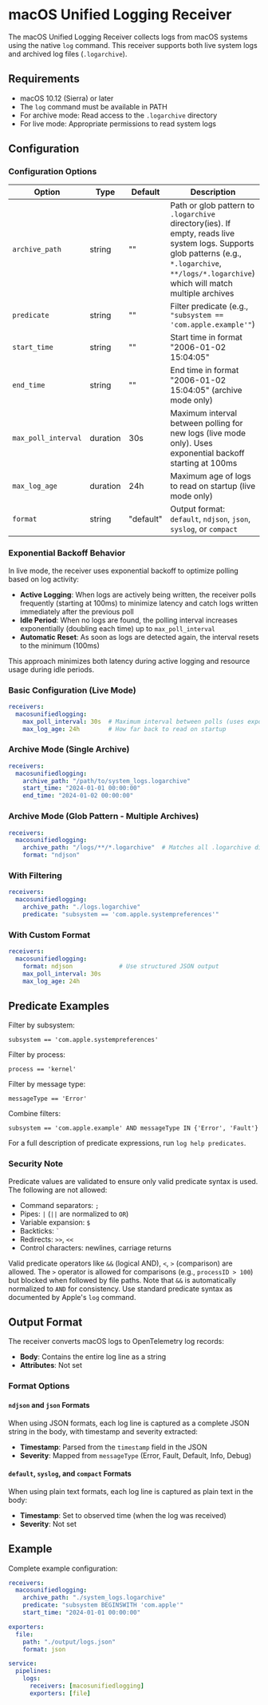 # macOS Unified Logging Receiver

The macOS Unified Logging Receiver collects logs from macOS systems using the native `log` command. This receiver supports both live system logs and archived log files (`.logarchive`).

## Requirements

- macOS 10.12 (Sierra) or later
- The `log` command must be available in PATH
- For archive mode: Read access to the `.logarchive` directory
- For live mode: Appropriate permissions to read system logs

## Configuration

### Configuration Options

| Option | Type | Default | Description |
|--------|------|---------|-------------|
| `archive_path` | string | "" | Path or glob pattern to `.logarchive` directory(ies). If empty, reads live system logs. Supports glob patterns (e.g., `*.logarchive`, `**/logs/*.logarchive`) which will match multiple archives |
| `predicate` | string | "" | Filter predicate (e.g., `"subsystem == 'com.apple.example'"`) |
| `start_time` | string | "" | Start time in format "2006-01-02 15:04:05" |
| `end_time` | string | "" | End time in format "2006-01-02 15:04:05" (archive mode only) |
| `max_poll_interval` | duration | 30s | Maximum interval between polling for new logs (live mode only). Uses exponential backoff starting at 100ms |
| `max_log_age` | duration | 24h | Maximum age of logs to read on startup (live mode only) |
| `format` | string | "default" | Output format: `default`, `ndjson`, `json`, `syslog`, or `compact` |

### Exponential Backoff Behavior

In live mode, the receiver uses exponential backoff to optimize polling based on log activity:

- **Active Logging**: When logs are actively being written, the receiver polls frequently (starting at 100ms) to minimize latency and catch logs written immediately after the previous poll
- **Idle Period**: When no logs are found, the polling interval increases exponentially (doubling each time) up to `max_poll_interval`
- **Automatic Reset**: As soon as logs are detected again, the interval resets to the minimum (100ms)

This approach minimizes both latency during active logging and resource usage during idle periods.

### Basic Configuration (Live Mode)

```yaml
receivers:
  macosunifiedlogging:
    max_poll_interval: 30s  # Maximum interval between polls (uses exponential backoff)
    max_log_age: 24h        # How far back to read on startup
```

### Archive Mode (Single Archive)

```yaml
receivers:
  macosunifiedlogging:
    archive_path: "/path/to/system_logs.logarchive"
    start_time: "2024-01-01 00:00:00"
    end_time: "2024-01-02 00:00:00"
```

### Archive Mode (Glob Pattern - Multiple Archives)

```yaml
receivers:
  macosunifiedlogging:
    archive_path: "/logs/**/*.logarchive"  # Matches all .logarchive directories recursively
    format: "ndjson"
```


### With Filtering

```yaml
receivers:
  macosunifiedlogging:
    archive_path: "./logs.logarchive"
    predicate: "subsystem == 'com.apple.systempreferences'"
```

### With Custom Format

```yaml
receivers:
  macosunifiedlogging:
    format: ndjson             # Use structured JSON output
    max_poll_interval: 30s
    max_log_age: 24h
```


## Predicate Examples

Filter by subsystem:
```
subsystem == 'com.apple.systempreferences'
```

Filter by process:
```
process == 'kernel'
```

Filter by message type:
```
messageType == 'Error'
```

Combine filters:
```
subsystem == 'com.apple.example' AND messageType IN {'Error', 'Fault'}
```

For a full description of predicate expressions, run `log help predicates`.

### Security Note

Predicate values are validated to ensure only valid predicate syntax is used. The following are not allowed:
- Command separators: `;`
- Pipes: `|` (`||` are normalized to `OR`)
- Variable expansion: `$`
- Backticks: `` ` ``
- Redirects: `>>`, `<<`
- Control characters: newlines, carriage returns

Valid predicate operators like `&&` (logical AND), `<`, `>` (comparison) are allowed. The `>` operator is allowed for comparisons (e.g., `processID > 100`) but blocked when followed by file paths. Note that `&&` is automatically normalized to `AND` for consistency. Use standard predicate syntax as documented by Apple's `log` command.

## Output Format

The receiver converts macOS logs to OpenTelemetry log records:

- **Body**: Contains the entire log line as a string
- **Attributes**: Not set

### Format Options

#### `ndjson` and `json` Formats

When using JSON formats, each log line is captured as a complete JSON string in the body, with timestamp and severity extracted:

- **Timestamp**: Parsed from the `timestamp` field in the JSON
- **Severity**: Mapped from `messageType` (Error, Fault, Default, Info, Debug)

#### `default`, `syslog`, and `compact` Formats

When using plain text formats, each log line is captured as plain text in the body:

- **Timestamp**: Set to observed time (when the log was received)
- **Severity**: Not set

## Example

Complete example configuration:

```yaml
receivers:
  macosunifiedlogging:
    archive_path: "./system_logs.logarchive"
    predicate: "subsystem BEGINSWITH 'com.apple'"
    start_time: "2024-01-01 00:00:00"

exporters:
  file:
    path: "./output/logs.json"
    format: json

service:
  pipelines:
    logs:
      receivers: [macosunifiedlogging]
      exporters: [file]
```

